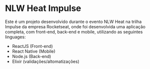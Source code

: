 # NLW Heat Impulse
Este é um projeto desenvolvido durante o evento NLW Heat na trilha Impulse da empresa Rocketseat, onde foi desenvolvida uma aplicação completa, com front-end, back-end e mobile, utilizando as seguintes linguages:
- ReactJS (Front-end)
- React Native (Mobile)
- Node.js (Back-end)
- Elixir (validações/altomatizações)